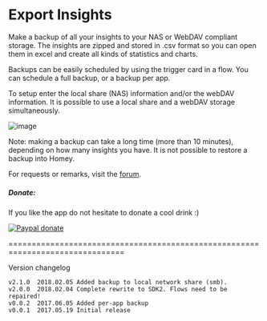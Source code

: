 # Export Insights #

Make a backup of all your insights to your NAS or WebDAV compliant storage.
The insights are zipped and stored in .csv format so you can open them in excel
and create all kinds of statistics and charts.

Backups can be easily scheduled by using the trigger card in a flow. You can
schedule a full backup, or a backup per app.

To setup enter the local share (NAS) information and/or the webDAV information.
It is possible to use a local share and a webDAV storage simultaneously.

![image][flow-cards-image]

Note: making a backup can take a long time (more than 10 minutes), depending on
how many insights you have. It is not possible to restore a backup into Homey.

For requests or remarks, visit the [forum].

##### Donate: #####
If you like the app do not hesitate to donate a cool drink :)

[![Paypal donate][pp-donate-image]][pp-donate-link]

===============================================================================

Version changelog

```
v2.1.0  2018.02.05 Added backup to local network share (smb).
v2.0.0  2018.02.04 Complete rewrite to SDK2. Flows need to be repaired!
v0.0.2  2017.06.05 Added per-app backup
v0.0.1  2017.05.19 Initial release
```
[forum]: https://forum.athom.com/discussion/4621
[flow-cards-image]: https://forum.athom.com/uploads/editor/lb/ctvpqiujfpca.png
[pp-donate-link]: https://www.paypal.com/cgi-bin/webscr?cmd=_s-xclick&hosted_button_id=TDC4FASRLXCUY
[pp-donate-image]: https://www.paypalobjects.com/en_US/i/btn/btn_donate_SM.gif
